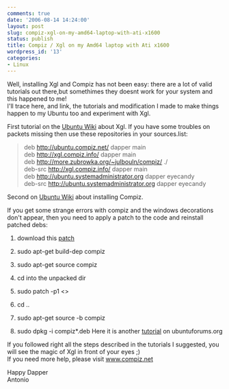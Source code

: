 ```yaml
---
comments: true
date: '2006-08-14 14:24:00'
layout: post
slug: compiz-xgl-on-my-amd64-laptop-with-ati-x1600
status: publish
title: Compiz / Xgl on my Amd64 laptop with Ati x1600
wordpress_id: '13'
categories:
- Linux
---
```


Well, installing Xgl and Compiz has not been easy: there are a lot of valid tutorials out there,but somethimes they doesnt work for your system and this happened to me!  
I'll trace here, and link, the tutorials and modification I made to make things happen to my Ubuntu too and experiment with Xgl.  
  
First tutorial on the [Ubuntu Wiki](https://help.ubuntu.com/community/CompositeManager/Xgl) about Xgl. If you have some troubles on packets missing then use these repositories in your sources.list:  


> deb http://ubuntu.compiz.net/ dapper main  
deb http://xgl.compiz.info/ dapper main  
deb http://more.zubrowka.org/~julbouln/compiz/ ./  
deb-src http://xgl.compiz.info/ dapper main  
deb http://ubuntu.systemadministrator.org dapper eyecandy  
deb-src http://ubuntu.systemadministrator.org dapper eyecandy

Second on [Ubuntu Wiki](https://help.ubuntu.com/community/CompositeManager/InstallingCompiz) about installing Compiz.  
  
If you get some strange errors with compiz and the windows decorations don't appear, then you need to apply a patch to the code and reinstall patched debs:  


  1. download this [patch](http://www.compiz.net/attachment.php?item=548)  

  2. sudo apt-get build-dep compiz
  3. sudo apt-get source compiz
  4. cd into the unpacked dir
  5. sudo patch -p1 <>
  6. cd ..
  7. sudo apt-get source -b compiz
  8. sudo dpkg -i compiz*.deb
Here it is another [tutorial](http://www.ubuntuforums.org/showthread.php?p=739758) on ubuntuforums.org  
  
If you followed right all the steps described in the tutorials I suggested, you will see the magic of Xgl in front of your eyes ;)  
If you need more help, please visit www.compiz.net  
  
Happy Dapper  
Antonio
